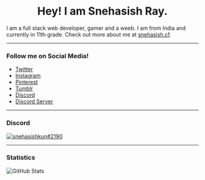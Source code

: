<h1 align="center">Hey! I am Snehasish Ray.</h1>

I am a full stack web developer, gamer and a weeb. I am from India and currently in 11th grade. Check out more about me at [snehasish.cf](https://snehasish.cf).

---

### Follow me on Social Media!

+ [Twitter](https://twitter.com/snehasishkun)
+ [Instagram](https://instagram.com/snehasishkun)
+ [Pinterest](https://pinterest.com/snehasishkun)
+ [Tumblr](https://snehasishkun.tumblr.com)
+ [Discord](https://discord.com/users/741292272661954651)
+ [Discord Server](https://discord.gg/GdCjHfXDvs)

---
### Discord 
[![snehasishkun#2190](https://lanyard.cnrad.dev/api/741292272661954651)](https://discord.gg/GdCjHfXDvs)

---

### Statistics

![GitHub Stats](https://github-readme-stats.vercel.app/api?username=snehasishkun&show_icons=true&theme=transparent)
